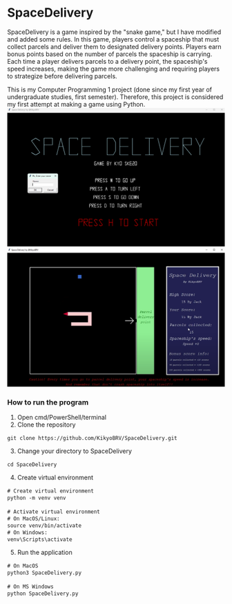 # SpaceDelivery

  SpaceDelivery is a game inspired by the "snake game," but I have modified and added some rules. In this game, players control a spaceship that must collect parcels and deliver them to designated delivery points. Players earn bonus points based on the number of parcels the spaceship is carrying. Each time a player delivers parcels to a delivery point, the spaceship's speed increases, making the game more challenging and requiring players to strategize before delivering parcels.

  This is my Computer Programming 1 project (done since my first year of undergraduate studies, first semester). Therefore, this project is considered my first attempt at making a game using Python.
![first_page](Picture/First_page.png)
![game_page](Picture/Game_page.png)

### How to run the program
1. Open cmd/PowerShell/terminal
2. Clone the repository
```
git clone https://github.com/KikyoBRV/SpaceDelivery.git
```
3. Change your directory to SpaceDelivery
```
cd SpaceDelivery
```
4. Create virtual environment
```
# Create virtual environment
python -m venv venv

# Activate virtual environment
# On MacOS/Linux:
source venv/bin/activate
# On Windows:
venv\Scripts\activate
```
5. Run the application
```
# On MacOS
python3 SpaceDelivery.py

# On MS Windows
python SpaceDelivery.py
```

